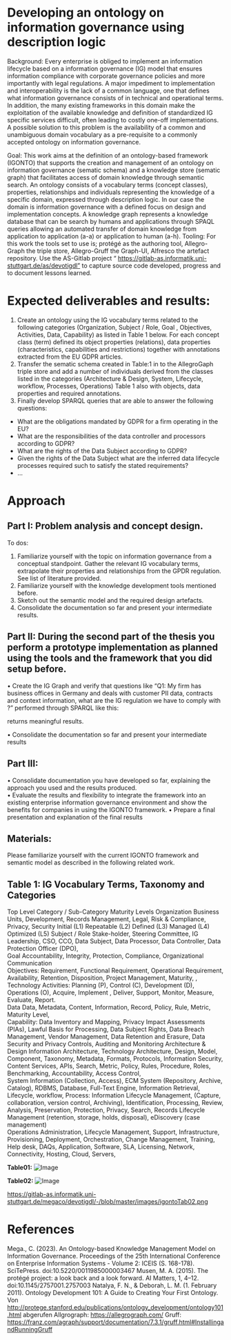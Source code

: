 # Developing an ontology on information governance using description logic

Background:  Every enterprise is obliged to implement an information lifecycle based on a information governance (IG) model that ensures information compliance with corporate governance policies and more importantly with legal regulations. A major impediment to implementation and interoperability is the lack of a common language, one that defines what information governance consists of in technical and operational terms. In addition, the many existing frameworks in this domain make the exploitation of the available knowledge and definition of standardized IG specific services difficult, often leading to costly one-off implementations. A possible solution to this problem is the availability of a common and unambiguous domain vocabulary as a pre-requisite to a commonly accepted ontology on information governance. 

Goal: This work aims at the definition of an ontology-based framework (IGONTO) that supports the creation and management of an ontology on information governance (sematic schema) and a knowledge store (sematic graph) that facilitates access of domain knowledge through semantic search. 
 An ontology consists of a vocabulary terms (concept classes), properties, relationships and individuals representing the knowledge of a specific domain, expressed through description logic. In our case the domain is information governance with a defined focus on design and implementation concepts. A knowledge graph represents a knowledge database that can be search by humans and applications through SPAQL queries allowing an automated transfer of domain knowledge from application to application (a-a) or application to human (a-h). 
Tooling: For this work the tools set to use is; protégé as the authoring tool, Allegro-Graph the triple store, Allegro-Gruff the Graph-UI, Alfresco the artefact repository. Use the AS-Gitlab project “ https://gitlab-as.informatik.uni-stuttgart.de/as/devotigdl” to capture source code developed, progress and to document lessons learned.

# Expected deliverables and results:
1.	Create an ontology using the IG vocabulary terms related to the following categories (Organization, Subject / Role,  Goal , Objectives, Activities, Data, Capability) as listed in Table 1 below. For each concept class (term) defined its object properties (relations), data properties (characteristics, capabilities and restrictions) together with annotations extracted from the EU GDPR articles. 
2.	Transfer the sematic schema created in Table:1 in to the AllegroGaph triple store and add a number of individuals derived from the classes listed in the categories (Architecture & Design, System, Lifecycle, workflow, Processes, Operations) Table 1 also with objects, data properties and required annotations.
3.	 Finally develop SPARQL queries that are able to answer the following questions: 
 -	What are the obligations mandated by GDPR for a firm operating in the EU?
 -	What are the responsibilities of the data controller and processors according to GDPR? 
 -	What are the rights of the Data Subject according to GDPR? 
 -	Given the rights of the Data Subject what are the inferred data lifecycle processes required such to satisfy the stated requirements? 
 -	… 


# Approach

## Part I:  Problem analysis and concept design. 
To dos:
1.	Familiarize yourself with the topic on information governance from a conceptual standpoint.  Gather the relevant IG vocabulary terms, extrapolate their properties and relationships from the GPDR regulation. See list of literature provided.
2.	Familiarize yourself with the knowledge development tools mentioned before.  
3.	Sketch out the semantic model and the required design artefacts. 
4.	Consolidate the documentation so far and present your intermediate results.

## Part II: During the second part of the thesis you perform a prototype implementation as planned using the tools and the framework that you did setup before. 


•	Create the IG Graph and verify that questions like “Q1: My firm has business offices in Germany and deals with customer PII data, contracts and context information, what are the IG regulation we have to comply with ?”  performed through SPARQL like this: 
 
returns meaningful results.

•	 Consolidate the documentation so far and present your intermediate results

## Part III:
•	Consolidate documentation you have developed so far, explaining the approach you used and the results produced.    
•	Evaluate the results and flexibility to integrate the framework into an existing enterprise information governance environment and show the benefits for companies in using the IGONTO framework.
•	Prepare a final presentation and explanation of the final results

## Materials: 
Please familiarize yourself with the current IGONTO framework and semantic model as described in the following related work.


## Table 1: IG Vocabulary Terms,  Taxonomy and Categories

Top Level Category / Sub-Category	Maturity Levels
Organization 	Business Units, Development, Records Management, Legal, Risk & Compliance, Privacy, Security	Initial (L1) Repeatable (L2)
Defined (L3)    Managed (L4)      Optimized (L5)
Subject / Role 	Stake-holder, Steering Committee, IG Leadership, CSO, CCO, Data Subject, Data Processor, Data Controller, Data Protection Officer (DPO),  	
Goal 	Accountability, Integrity, Protection, Compliance, Organizational Communication 	
Objectives:	Requirement, Functional Requirement, Operational Requirement, Availability, Retention, Disposition, Project Management,  Maturity, , Technology	
Activities:	Planning (P), Control (C), Development (D), Operations (O), Acquire, Implement , Deliver, Support, Monitor, Measure, Evaluate, Report.	
Data	Data, Metadata, Content, Information, Record, Policy, Rule, Metric, Maturity Level, 	
Capability:	Data Inventory and Mapping, Privacy Impact Assessments (PIAs), Lawful Basis for Processing, Data Subject Rights, Data Breach Management, Vendor Management, Data Retention and Erasure, Data Security and Privacy Controls, Auditing and Monitoring	
Architecture & Design 	Information Architecture, Technology Architecture, Design, Model, Component, Taxonomy, Metadata, Formats, Protocols, Information Security, Content Services, APIs, Search, Metric, Policy, Rules, Procedure, Roles, Benchmarking, Accountability, Access Control, 	
System	Information (Collection, Access), ECM System (Repository, Archive, Catalog), RDBMS, Database, Full-Text Engine, Information Retrieval, 	
Lifecycle,  workflow,  Process:	Information Lifecycle Management, (Capture, collaboration, version control, Archiving), Identification, Processing, Review, Analysis, Preservation, Protection,  Privacy, Search, Records Lifecycle Management (retention, storage, holds, disposal), eDiscovery (case management) 	
Operations	Administration, Lifecycle Management, Support, Infrastructure, Provisioning, Deployment, Orchestration, Change Management, Training, Help desk, DAQs, Application, Software, SLA, Licensing, Network, Connectivity, Hosting, Cloud, Servers, 	


**Table01:**
![Image](../images/igontoTab01.png?raw=true)


**Table02:**
![Image](../images/igontoTab02a.png?raw=true)

https://gitlab-as.informatik.uni-stuttgart.de/megaco/devotigdl/-/blob/master/images/igontoTab02.png




# References
Mega., C. (2023). An Ontology-based Knowledge Management Model on Information Governance. Proceedings of the 25th International Conference on Enterprise Information Systems - Volume 2: ICEIS (S. 168-178). SciTePress. doi:10.5220/0011985000003467
Musen, M. A. (2015). The protégé project: a look back and a look forward. AI Matters, 1, 4–12. doi:10.1145/2757001.2757003
Natalya, F. N., & Deborah, L. M. (1. February 2011). Ontology Development 101: A Guide to Creating Your First Ontology. Von http://protege.stanford.edu/publications/ontology_development/ontology101.html abgerufen
Allgrograph: https://allegrograph.com/
Gruff:  https://franz.com/agraph/support/documentation/7.3.1/gruff.html#InstallingandRunningGruff
